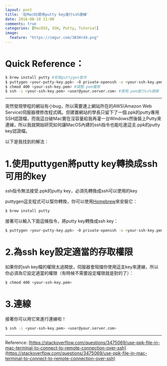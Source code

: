 ```yaml
---
layout: post
title: '在MacOS使用putty key進行ssh連線'
date: 2016-08-18 11:00
comments: true
categories: [MacOSX, SSH, Putty, Tutorial]
image:
  feature: "https://imgur.com/3B3Hrd4.png"
---
```


# Quick Reference：

``` bash
$ brew install putty #安裝puttygen套件
$ puttygen <your-putty-key.ppk> -O private-openssh -o <your-ssh-key.pem> #將putty key轉換成ssh key
$ chmod 400 <your-ssh-key.pem> #調整.pem權限
$ ssh -i <your-ssh-key.pem> <user@your.server.com> #使用.pem進行ssh連線
```

<!-- more -->

---

突然發現學程的網站有小bug，所以需要連上網站所在的AWS(Amazon Web Service)伺服器裡修改程式碼。但建置網站的學長只留下了一個.ppk的putty專用SSH認證檔，而我這台破Mac實在沒容量給我再灌一台Windows然後裝上Putty來連線，所以我就開始研究如何讓MacOS內建的ssh指令也能吃進這支.ppk的putty key認證檔。

以下是我找到的解法：

# 1.使用puttygen將putty key轉換成ssh可用的key

ssh指令無法接受.ppk的putty key，必須先轉換成ssh可以使用的key

puttygen這支程式可以幫你轉換，你可以使用[Homebrew](http://brew.sh/index_zh-tw.html)來安裝它：

``` bash
$ brew install putty
```

接著可以輸入下面這條指令，將putty key轉換成ssh key：

``` bash
$ puttygen <your-putty-key.ppk> -O private-openssh -o <your-ssh-key.pem>
```

# 2.為ssh key設定適當的存取權限

如果你的ssh key檔的權限太過開放，伺服器會阻擋你使用這支key來連線，所以你必須為它設定適當的權限（有時候不需要設定權限就是對的了）：

``` bash
$ chmod 400 <your-ssh-key.pem>
```

# 3.連線

接著你可以用它來進行連線啦！

``` bash
$ ssh -i <your-ssh-key.pem> <user@your.server.com>
```

---

Reference: [https://stackoverflow.com/questions/3475069/use-ppk-file-in-mac-terminal-to-connect-to-remote-connection-over-ssh](https://stackoverflow.com/questions/3475069/use-ppk-file-in-mac-terminal-to-connect-to-remote-connection-over-ssh)